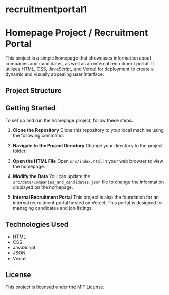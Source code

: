 # recruitmentportal1

# Homepage Project / Recruitment Portal

This project is a simple homepage that showcases information about companies and candidates, as well as an internal recruitment portal. It utilizes HTML, CSS, JavaScript, and Vercel for deployment to create a dynamic and visually appealing user interface.

## Project Structure

## Getting Started

To set up and run the homepage project, follow these steps:

1. **Clone the Repository**
   Clone this repository to your local machine using the following command:

2. **Navigate to the Project Directory**
   Change your directory to the project folder:

3. **Open the HTML File**
   Open `src/index.html` in your web browser to view the homepage.

4. **Modify the Data**
   You can update the `src/data/Companies_and_candidates.json` file to change the information displayed on the homepage.

5. **Internal Recruitment Portal**
   This project is also the foundation for an internal recruitment portal hosted on Vercel. This portal is designed for managing candidates and job listings.

## Technologies Used

- HTML
- CSS
- JavaScript
- JSON
- Vercel

## License

This project is licensed under the MIT License.

